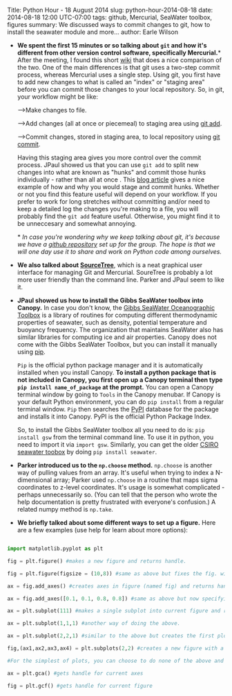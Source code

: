 Title: Python Hour - 18 August 2014
slug: python-hour-2014-08-18
date: 2014-08-18 12:00 UTC-07:00
tags: github, Mercurial, SeaWater toolbox, figures
summary: We discussed ways to commit changes to git, how to install the seawater module and more...
author: Earle Wilson


+ **We spent the first 15 minutes or so talking about `git` and how it's different from other version control software, specifically Mercurial.**\* After the meeting, I found this short [wiki](http://www.wikivs.com/wiki/Git_vs_Mercurial) that does a nice comparison of the two. One of the main differences is that git uses a two-step commit process, whereas Mercurial uses a single step. Using git, you first have to add new changes to what is called an "index" or "staging area" before you can commit those changes to your local repository. So, in git, your workflow might be like:

    -->Make changes to file.

    -->Add changes (all at once or piecemeal) to staging area using [git add](http://git-scm.com/docs/git-add).

    -->Commit changes, stored in staging area, to local repository using [git commit](http://git-scm.com/docs/git-commit).

    Having this staging area gives you more control over the commit process. JPaul showed us that you can use `git add` to split new changes into what are known as "hunks" and commit those hunks individually - rather than all at once . This [ blog article](http://alblue.bandlem.com/2011/10/git-tip-of-week-interactive-adding.html) gives a nice example of how and why you would stage and commit hunks. Whether or not you find this feature useful will depend on your workflow. If you prefer to work for long stretches without committing and/or need to keep a detailed log the changes you're making to a file, you will probably find the `git add` feature useful. Otherwise, you might find it to be unneccesary and somewhat annoying.

    \* *In case you're wondering why we keep talking about git, it's because we have a [github repository](https://github.com/PyHOGS/pyhogs-code) set up for the group. The hope is that we will one day use it to share and work on Python code among ourselves.*


+ **We also talked about [SourceTree](http://www.sourcetreeapp.com/)**, which is a neat graphical user interface for managing Git and Mercurial. SoureTree is probably a lot more user friendly than the command line. Parker and JPaul seem to like it.


+ **JPaul showed us how to install the Gibbs SeaWater toolbox into Canopy.** In case you don't know, the [Gibbs SeaWater Oceanographic Toolbox](http://www.teos-10.org/pubs/gsw/html/gsw_contents.html) is a library of routines for computing different thermodynamic properties of seawater, such as density, potential temperature and buoyancy frequency. The organization that maintains SeaWater also has similar libraries for computing ice and air properties. Canopy does not come with the Gibbs SeaWater Toolbox, but you can install it manually using [pip](https://pypi.python.org/pypi/pip).

    `Pip` is the official python package manager and it is automatically installed when you install Canopy. **To install a python package that is not included in Canopy, you first open up a Canopy terminal then type `pip install name_of_package` at the prompt.** You can open a Canopy terminal window by going to `Tools` in the Canopy menubar. If Canopy is your default Python environment, you can do `pip install` from a regular terminal window. `Pip` then searches the [PyPI](https://pypi.python.org/pypi/) database for the package and installs it into Canopy. PyPI is the official Python Package Index.

    So, to install the Gibbs SeaWater toolbox all you need to do is: `pip install gsw` from the terminal command line. To use it in python, you need to import it via `import gsw`. Similarly, you can get the older [CSIRO seawater toobox](https://pypi.python.org/pypi/seawater/) by doing `pip install seawater`.


+ **Parker introduced us to the `np.choose` method.** `np.choose` is another way of pulling values from an array. It's useful when trying to index a N-dimensional array; Parker used `np.choose` in a routine that maps sigma coordinates to z-level coordinates. It's usage is somewhat complicated - perhaps unnecessarily so. (You can tell that the person who wrote the help documentation is pretty frustrated with everyone's confusion.) A related numpy method is `np.take`.



+ **We briefly talked about some different ways to set up a figure.** Here are a few examples (use help for learn about more options):


``` python

import matplotlib.pyplot as plt

fig = plt.figure() #makes a new figure and returns handle.

fig = plt.figure(figsize = (10,8)) #same as above but fixes the fig. window to be 10'' by 8''

ax = fig.add_axes() #creates axes in figure (named fig) and returns handle

ax = fig.add_axes([0.1, 0.1, 0.8, 0.8]) #same as above but now specifying the location and size.

ax = plt.subplot(111) #makes a single subplot into current figure and returns axes handle.

ax = plt.subplot(1,1,1) #another way of doing the above.

ax = plt.subplot(2,2,1) #similar to the above but creates the first plot for a 2x2 subplot.

fig,(ax1,ax2,ax3,ax4) = plt.subplots(2,2) #creates a new figure with a 2x2 subplot. returns handles for each.

#For the simplest of plots, you can choose to do none of the above and just create the plot. For example, doing something like plt.plot(x,y) will create a figure and an axes by default. Also useful are the get current axes and figure methods:

ax = plt.gca() #gets handle for current axes

fig = plt.gcf() #gets handle for current figure
```

